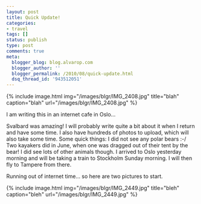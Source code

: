 ```yaml
---
layout: post
title: Quick Update!
categories:
- travel
tags: []
status: publish
type: post
comments: true
meta:
  blogger_blog: blog.alvarop.com
  blogger_author: ''
  blogger_permalink: /2010/08/quick-update.html
  dsq_thread_id: '943512051'
---
```

{% include image.html
            img="/images/blgr/IMG_2408.jpg"
            title="blah"
            caption="blah"
            url="/images/blgr/IMG_2408.jpg" %}

I am writing this in an internet cafe in Oslo...

Svalbard was amazing! I will probably write quite a bit about it when I return and have some time. I also have hundreds of photos to upload, which will also take some time.
Some quick things: I did not see any polar bears :-/ Two kayakers did in June, when one was dragged out of their tent by the bear! I did see lots of other animals though.
I arrived to Oslo yesterday morning and will be taking a train to Stockholm Sunday morning. I will then fly to Tampere from there.

Running out of internet time... so here are two pictures to start.

{% include image.html
            img="/images/blgr/IMG_2449.jpg"
            title="bleh"
            caption="bleh"
            url="/images/blgr/IMG_2449.jpg" %}
